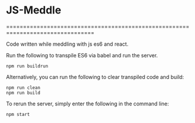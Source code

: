 # JS-Meddle

================================================================================

Code written while meddling with js es6 and react.

Run the following to transpile ES6 via babel and run the server.
```shell
npm run buildrun
```

Alternatively, you can run the following to clear transpiled code and build:
```
npm run clean
npm run build
```

To rerun the server, simply enter the following in the command line:
```
npm start
```